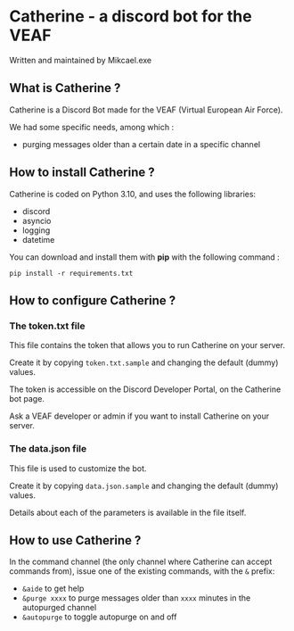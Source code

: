 # Catherine - a discord bot for the VEAF
Written and maintained by Mikcael.exe

## What is Catherine ?
  
Catherine is a Discord Bot made for the VEAF (Virtual European Air Force).

We had some specific needs, among which : 
 
 - purging messages older than a certain date in a specific channel

## How to install Catherine ?

Catherine is coded on Python 3.10, and uses the following libraries:

- discord
- asyncio
- logging
- datetime

You can download and install them with **pip** with the following command :

``pip install -r requirements.txt``

## How to configure Catherine ?

### The token.txt file

This file contains the token that allows you to run Catherine on your server.

Create it by copying `token.txt.sample` and changing the default (dummy) values.

The token is accessible on the Discord Developer Portal, on the Catherine bot page.

Ask a VEAF developer or admin if you want to install Catherine on your server.

### The data.json file

This file is used to customize the bot.

Create it by copying `data.json.sample` and changing the default (dummy) values.

Details about each of the parameters is available in the file itself.

## How to use Catherine ?

In the command channel (the only channel where Catherine can accept commands from), issue one of the existing commands, with the `&` prefix:

- `&aide` to get help
- `&purge xxxx` to purge messages older than `xxxx` minutes in the autopurged channel
- `&autopurge` to toggle autopurge on and off